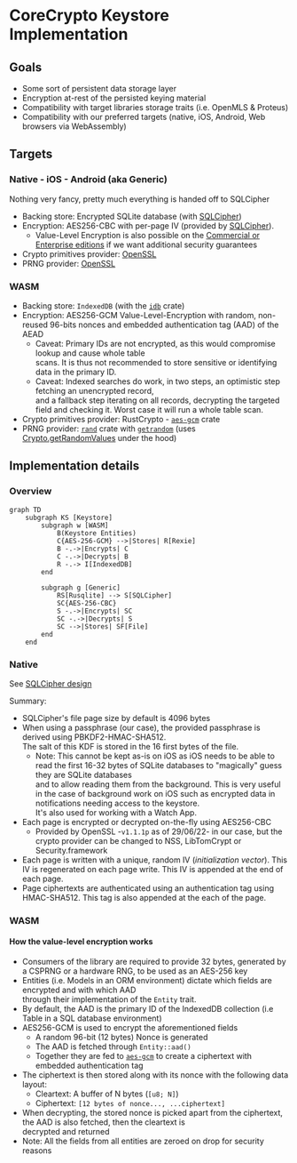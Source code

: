 # CoreCrypto Keystore Implementation

## Goals

- Some sort of persistent data storage layer
- Encryption at-rest of the persisted keying material
- Compatibility with target libraries storage traits (i.e. OpenMLS & Proteus)
- Compatibility with our preferred targets (native, iOS, Android, Web browsers via WebAssembly)

## Targets

### Native - iOS - Android (aka Generic)

Nothing very fancy, pretty much everything is handed off to SQLCipher

- Backing store: Encrypted SQLite database (with [SQLCipher](https://www.zetetic.net/sqlcipher/))
- Encryption: AES256-CBC with per-page IV (provided by [SQLCipher](https://www.zetetic.net/sqlcipher/)).
  - Value-Level Encryption is also possible on the
    [Commercial or Enterprise editions](https://www.zetetic.net/sqlcipher/value-level-encryption/) if we want additional
    security guarantees
- Crypto primitives provider: [OpenSSL](https://www.openssl.org/)
- PRNG provider: [OpenSSL](https://www.openssl.org/)

### WASM

- Backing store: `IndexedDB` (with the [`idb`](https://crates.io/crates/idb) crate)
- Encryption: AES256-GCM Value-Level-Encryption with random, non-reused 96-bits nonces and embedded authentication tag
  (AAD) of the AEAD
  - Caveat: Primary IDs are not encrypted, as this would compromise lookup and cause whole table <br/> scans. It is thus
    not recommended to store sensitive or identifying data in the primary ID.
  - Caveat: Indexed searches do work, in two steps, an optimistic step fetching an unencrypted record, <br /> and a
    fallback step iterating on all records, decrypting the targeted field and checking it. Worst case it will run a
    whole table scan.
- Crypto primitives provider: RustCrypto - [`aes-gcm`](https://crates.io/crates/aes-gcm) crate
- PRNG provider: [`rand`](https://crates.io/crates/rand) crate with [`getrandom`](https://crates.io/crates/getrandom)
  (uses [Crypto.getRandomValues](https://www.w3.org/TR/WebCryptoAPI/#Crypto-method-getRandomValues) under the hood)

## Implementation details

### Overview

```mermaid
graph TD
    subgraph KS [Keystore]
        subgraph w [WASM]
            B(Keystore Entities)
            C{AES-256-GCM} -->|Stores| R[Rexie]
            B -.->|Encrypts| C
            C -.->|Decrypts| B
            R -.-> I[IndexedDB]
        end

        subgraph g [Generic]
            RS[Rusqlite] --> S[SQLCipher]
            SC{AES-256-CBC}
            S -.->|Encrypts| SC
            SC -.->|Decrypts| S
            SC -->|Stores| SF[File]
        end
    end
```

### Native

See [SQLCipher design](https://www.zetetic.net/sqlcipher/design/)

Summary:

- SQLCipher's file page size by default is 4096 bytes
- When using a passphrase (our case), the provided passphrase is derived using PBKDF2-HMAC-SHA512. <br /> The salt of
  this KDF is stored in the 16 first bytes of the file.
  - Note: This cannot be kept as-is on iOS as iOS needs to be able to read the first 16-32 bytes of SQLite databases to
    "magically" guess they are SQLite databases<br /> and to allow reading them from the background. This is very useful
    in the case of background work on iOS such as encrypted data in notifications needing access to the keystore.<br />
    It's also used for working with a Watch App.
- Each page is encrypted or decrypted on-the-fly using AES256-CBC
  - Provided by OpenSSL -`v1.1.1p` as of 29/06/22- in our case, but the crypto provider can be changed to NSS,
    LibTomCrypt or Security.framework
- Each page is written with a unique, random IV (*initialization vector*). This IV is regenerated on each page write.
  This IV is appended at the end of each page.
- Page ciphertexts are authenticated using an authentication tag using HMAC-SHA512. This tag is also appended at the
  each of the page.

### WASM

#### How the value-level encryption works

- Consumers of the library are required to provide 32 bytes, generated by a CSPRNG or a hardware RNG, to be used as an
  AES-256 key <br />
- Entities (i.e. Models in an ORM environment) dictate which fields are encrypted and with which AAD <br /> through
  their implementation of the `Entity` trait.
- By default, the AAD is the primary ID of the IndexedDB collection (i.e Table in a SQL database environment)
- AES256-GCM is used to encrypt the aforementioned fields
  - A random 96-bit (12 bytes) Nonce is generated
  - The AAD is fetched through `Entity::aad()`
  - Together they are fed to [`aes-gcm`](https://crates.io/crates/aes-gcm) to create a ciphertext with embedded
    authentication tag
- The ciphertext is then stored along with its nonce with the following data layout:
  - Cleartext: A buffer of N bytes (`[u8; N]`)
  - Ciphertext: `[12 bytes of nonce..., ...ciphertext]`
- When decrypting, the stored nonce is picked apart from the ciphertext, the AAD is also fetched, then the cleartext is
  <br /> decrypted and returned
- Note: All the fields from all entities are zeroed on drop for security reasons
